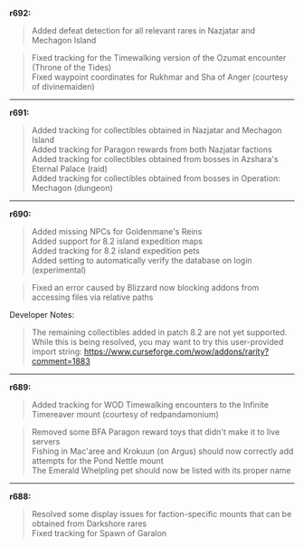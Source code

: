 **r692:**

> Added defeat detection for all relevant rares in Nazjatar and Mechagon Island

> Fixed tracking for the Timewalking version of the Ozumat encounter (Throne of the Tides)
<br>Fixed waypoint coordinates for Rukhmar and Sha of Anger (courtesy of divinemaiden)

-----

**r691:**

> Added tracking for collectibles obtained in Nazjatar and Mechagon Island
<br>Added tracking for Paragon rewards from both Nazjatar factions
<br>Added tracking for collectibles obtained from bosses in Azshara's Eternal Palace (raid)
<br>Added tracking for collectibles obtained from bosses in Operation: Mechagon (dungeon)

-----

**r690:**

> Added missing NPCs for Goldenmane's Reins
<br>Added support for 8.2 island expedition maps
<br>Added tracking for 8.2 island expedition pets
<br>Added setting to automatically verify the database on login (experimental)

> Fixed an error caused by Blizzard now blocking addons from accessing files via relative paths

Developer Notes:
> The remaining collectibles added in patch 8.2 are not yet supported. While this is being resolved, you may want to try this user-provided import string: https://www.curseforge.com/wow/addons/rarity?comment=1883

-----

**r689:**

> Added tracking for WOD Timewalking encounters to the Infinite Timereaver mount (courtesy of redpandamonium)

> Removed some BFA Paragon reward toys that didn't make it to live servers
<br>Fishing in Mac'aree and Krokuun (on Argus) should now correctly add attempts for the Pond Nettle mount
<br>The Emerald Whelpling pet should now be listed with its proper name

-----

**r688:**

> Resolved some display issues for faction-specific mounts that can be obtained from Darkshore rares
<br>Fixed tracking for Spawn of Garalon
